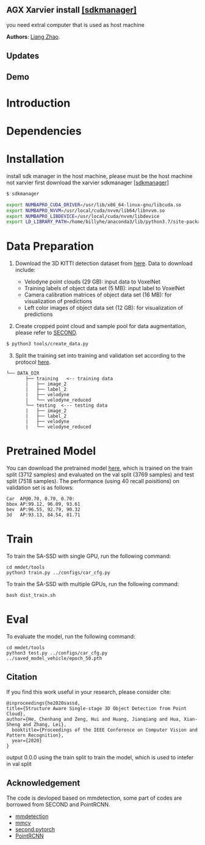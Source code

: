 ## AGX Xarvier install [\[sdkmanager\]](https://developer.nvidia.com/zh-cn/embedded/jetpack)
you need extral computer that is used as host machine 

**Authors**: [Liang Zhao](https://github.com/liangzhao123).

## Updates


## Demo

# Introduction

# Dependencies


# Installation
install sdk manager in the host machine, please must be the host machine not xarvier
first download the xarvier sdkmanager [\[sdkmanager\]](https://developer.nvidia.com/zh-cn/embedded/jetpack)
```bash
$ sdkmanager 
```

```bash
export NUMBAPRO_CUDA_DRIVER=/usr/lib/x86_64-linux-gnu/libcuda.so
export NUMBAPRO_NVVM=/usr/local/cuda/nvvm/lib64/libnvvm.so
export NUMBAPRO_LIBDEVICE=/usr/local/cuda/nvvm/libdevice
export LD_LIBRARY_PATH=/home/billyhe/anaconda3/lib/python3.7/site-packages/spconv;
```

# Data Preparation
1. Download the 3D KITTI detection dataset from [here](http://www.cvlibs.net/datasets/kitti/eval_object.php?obj_benchmark=3d). Data to download include:
    * Velodyne point clouds (29 GB): input data to VoxelNet
    * Training labels of object data set (5 MB): input label to VoxelNet
    * Camera calibration matrices of object data set (16 MB): for visualization of predictions
    * Left color images of object data set (12 GB): for visualization of predictions

2. Create cropped point cloud and sample pool for data augmentation, please refer to [SECOND](https://github.com/traveller59/second.pytorch).
```bash
$ python3 tools/create_data.py
```

3. Split the training set into training and validation set according to the protocol [here](https://xiaozhichen.github.io/files/mv3d/imagesets.tar.gz).
```plain
└── DATA_DIR
       ├── training   <-- training data
       |   ├── image_2
       |   ├── label_2
       |   ├── velodyne
       |   └── velodyne_reduced
       └── testing  <--- testing data
       |   ├── image_2
       |   ├── label_2
       |   ├── velodyne
       |   └── velodyne_reduced
```

# Pretrained Model
You can download the pretrained model [here](https://drive.google.com/file/d/1WJnJDMOeNKszdZH3P077wKXcoty7XOUb/view?usp=sharing), 
which is trained on the train split (3712 samples) and evaluated on the val split (3769 samples) and test split (7518 samples). 
The performance (using 40 recall poisitions) on validation set is as follows:
```
Car  AP@0.70, 0.70, 0.70:
bbox AP:99.12, 96.09, 93.61
bev  AP:96.55, 92.79, 90.32
3d   AP:93.13, 84.54, 81.71
```
# Train
To train the SA-SSD with single GPU, run the following command:
```
cd mmdet/tools
python3 train.py ../configs/car_cfg.py
```
To train the SA-SSD with multiple GPUs, run the following command:
```
bash dist_train.sh
```
# Eval
To evaluate the model, run the following command:
```
cd mmdet/tools
python3 test.py ../configs/car_cfg.py ../saved_model_vehicle/epoch_50.pth
```
## Citation
If you find this work useful in your research, please consider cite:
```
@inproceedings{he2020sassd,
title={Structure Aware Single-stage 3D Object Detection from Point Cloud},
author={He, Chenhang and Zeng, Hui and Huang, Jianqiang and Hua, Xian-Sheng and Zhang, Lei},
  booktitle={Proceedings of the IEEE Conference on Computer Vision and Pattern Recognition},
  year={2020}
}
```
output 
0.0.0 using the train split to train the model, which is used to intefer in val split

## Acknowledgement
The code is devloped based on mmdetection, some part of codes are borrowed from SECOND and PointRCNN.
* [mmdetection](https://github.com/open-mmlab/mmdetection) 
* [mmcv](https://github.com/open-mmlab/mmcv)
* [second.pytorch](https://github.com/traveller59/second.pytorch)
* [PointRCNN](https://github.com/sshaoshuai/PointRCNN)


